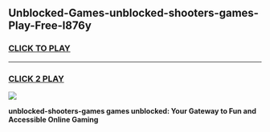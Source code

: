
## Unblocked-Games-unblocked-shooters-games-Play-Free-l876y
<h3>
<a href="https://premium76.site?title=unblocked-shooters-games&ref=23A">CLICK TO PLAY</a></h3>
<hr>

<h3>
<a href="https://premium76.site?title=unblocked-shooters-games&ref=23A">CLICK 2 PLAY</a>
  
</h3>

<a href="https://premium76.site?title=unblocked-shooters-games&ref=23A"><img src="https://clearcache.store/games.png"></a>


**unblocked-shooters-games games unblocked: Your Gateway to Fun and Accessible Online Gaming**
